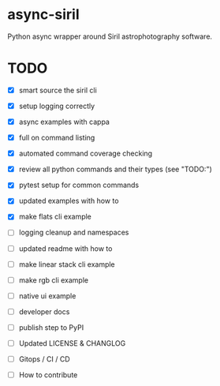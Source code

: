 # async-siril
Python async wrapper around Siril astrophotography software.

# TODO

* [x] smart source the siril cli
* [x] setup logging correctly
* [x] async examples with cappa
* [x] full on command listing
* [x] automated command coverage checking
* [x] review all python commands and their types (see "TODO:")
* [x] pytest setup for common commands
* [x] updated examples with how to
* [x] make flats cli example
* [ ] logging cleanup and namespaces
* [ ] updated readme with how to
* [ ] make linear stack cli example
* [ ] make rgb cli example
* [ ] native ui example


* [ ] developer docs
* [ ] publish step to PyPI
* [ ] Updated LICENSE & CHANGLOG
* [ ] Gitops / CI / CD
* [ ] How to contribute


